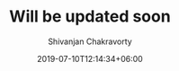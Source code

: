 ---
title: "Will be updated soon"
date: 2019-07-10T12:14:34+06:00
description: "Will be updated soon"
author : "Shivanjan Chakravorty"
---